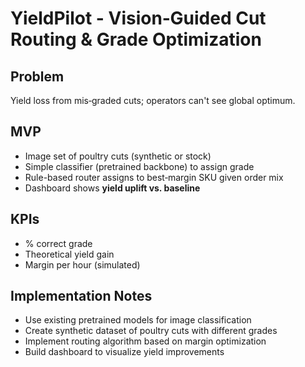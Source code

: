 # YieldPilot - Vision‑Guided Cut Routing & Grade Optimization

## Problem
Yield loss from mis‑graded cuts; operators can't see global optimum.

## MVP
* Image set of poultry cuts (synthetic or stock)
* Simple classifier (pretrained backbone) to assign grade
* Rule-based router assigns to best‑margin SKU given order mix
* Dashboard shows **yield uplift vs. baseline**

## KPIs
* % correct grade
* Theoretical yield gain
* Margin per hour (simulated)

## Implementation Notes
- Use existing pretrained models for image classification
- Create synthetic dataset of poultry cuts with different grades
- Implement routing algorithm based on margin optimization
- Build dashboard to visualize yield improvements